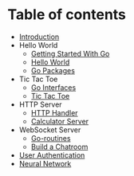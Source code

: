 # Table of contents
* [Introduction](README.md)
* Hello World
    * [Getting Started With Go](./markdowns/getting-started-with-go.md)
    * [Hello World](./helloworld/README.md)
    * [Go Packages](./markdowns/go-packages.md)
* Tic Tac Toe
    * [Go Interfaces](./markdowns/go-interfaces.md)
    * [Tic Tac Toe](./tictactoe/README.md)
* HTTP Server
    * [HTTP Handler](./markdowns/http-handler.md)
    * [Calculator Server](./calculator/README.md)
* WebSocket Server
    * [Go-routines](./mardowns/go-routines.md)
    * [Build a Chatroom](./chatroom/README.md)
* [User Authentication](./auth/README.md)
* [Neural Network](./neuralnet/README.md)

